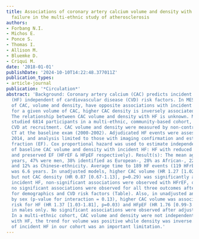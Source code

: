 ```yaml
---
title: Associations of coronary artery calcium volume and density with incident heart
  failure in the multi-ethnic study of atherosclerosis
authors:
- Forbang N.I.
- Michos E.
- Ponce S.
- Thomas I.
- Allison M.
- Bluemke D.
- Criqui M.
date: '2018-01-01'
publishDate: '2024-10-10T14:22:48.377011Z'
publication_types:
- article-journal
publication: '*Circulation*'
abstract: 'Background: Coronary artery calcium (CAC) predicts incident heart failure
  (HF) independent of cardiovascular disease (CVD) risk factors. In MESA, Components
  of CAC, volume and density, have opposite associations with incident CVD, such that
  for a given volume of CAC, higher CAC density is inversely associated with events.
  The relationship between CAC volume and density with HF is unknown. Method(s): We
  studied 6814 participants in a multi-ethnic, community-based cohort, free from clinical
  CVD at recruitment. CAC volume and density were measured by non-contrast CARDIAC
  CT at the baseline exam (2000-2002). Adjudicated HF events were assessed through
  2014, and analysis limited to those with imaging confirmation and estimated ejection
  fraction (EF). Cox proportional hazard was used to estimate independent associations
  of baseline CAC volume and density with incident HF: HF with reduced (textless 50%),
  and preserved EF (HFrEF & HFpEF respectively). Result(s): The mean age was 62+10
  years, 47% were men, 38% identified as European-, 28% as African-, 22% as Hispanic-,
  and 12% as Chinese-ethnicity. Average time to 189 HF events (119 HFrEF & 70 HFpEF)
  was 6.6 years. In unadjusted models, higher CAC volume (HR 1.27 [1.02-1.59], p=0.03),
  but not CAC density (HR 0.87 [0.67-1.13], p=0.29) was significantly associated with
  incident HF, non-significant associations were observed with HFrEF, or HFpEF, and
  no significant associations were observed for all three outcomes after adjustments
  for demographics and CVD risk factors (Table). Also, in unadjusted analyses, stratified
  by sex (p-value for interaction = 0.13), higher CAC volume was associated with increased
  risk for HF (HR 1.37 [1.03-1.81], p=0.03) and HFpEF (HR 1.76 [0.99-3.16], p=0.06),
  in males only. No significant associations were observed after adjustments. Conclusion(s):
  In a multi-ethnic cohort, CAC volume and density were not independently associated
  with HF, the trend for volume was positive while density was inverse. Low frequency
  of incident HF in our cohort was an important limitation.'
---
```

